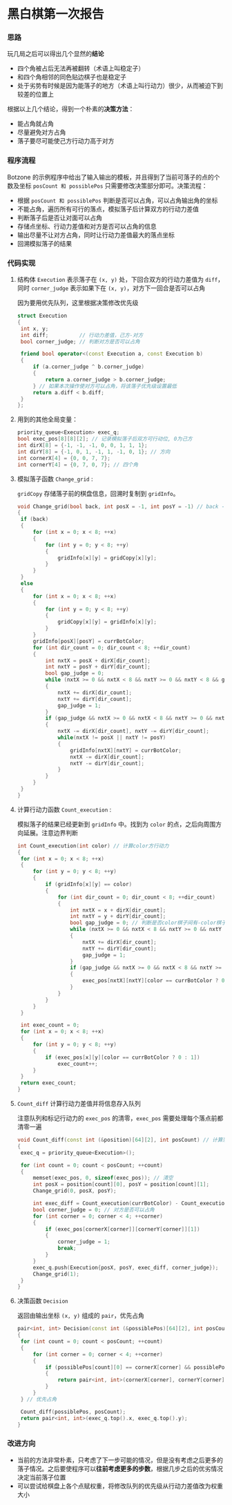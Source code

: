 # 黑白棋第一次报告

### 思路

玩几局之后可以得出几个显然的**结论**

- 四个角被占后无法再被翻转（术语上叫稳定子）
- 和四个角相邻的同色贴边棋子也是稳定子
- 处于劣势有时候是因为能落子的地方（术语上叫行动力）很少，从而被迫下到较差的位置上

根据以上几个结论，得到一个朴素的**决策方法**：

- 能占角就占角
- 尽量避免对方占角
- 落子要尽可能使己方行动力高于对方

### 程序流程

Botzone 的示例程序中给出了输入输出的模板，并且得到了当前可落子的点的个数及坐标 `posCount 和 possiblePos` 只需要修改决策部分即可。决策流程：

- 根据 `posCount 和 possiblePos` 判断是否可以占角，可以占角输出角的坐标
- 不能占角，遍历所有可行的落点，模拟落子后计算双方的行动力差值
- 判断落子后是否让对面可以占角
- 存储点坐标、行动力差值和对方是否可以占角的信息
- 输出尽量不让对方占角，同时让行动力差值最大的落点坐标
- 回溯模拟落子的结果

### 代码实现

1. 结构体 `Execution` 表示落子在 `(x, y)` 处，下回合双方的行动力差值为 `diff`，同时 `corner_judge` 表示如果下在 `(x, y)`，对方下一回合是否可以占角

   因为要用优先队列，这里根据决策修改优先级

   ```c++
   struct Execution
   {
   	int x, y;
   	int diff;		   // 行动力差值，己方-对方
   	bool corner_judge; // 判断对方是否可以占角
   
   	friend bool operator<(const Execution a, const Execution b)
   	{
   		if (a.corner_judge ^ b.corner_judge)
   		{
   			return a.corner_judge > b.corner_judge;
   		} // 如果本次操作使对方可以占角，将该落子优先级设置最低
   		return a.diff < b.diff;
   	}
   };
   ```

2. 用到的其他全局变量：

   ```c++
   priority_queue<Execution> exec_q;
   bool exec_pos[8][8][2]; // 记录模拟落子后双方可行动位, 0为己方
   int dirX[8] = {-1, -1, -1, 0, 0, 1, 1, 1};
   int dirY[8] = {-1, 0, 1, -1, 1, -1, 0, 1}; // 方向
   int cornerX[4] = {0, 0, 7, 7};
   int cornerY[4] = {0, 7, 0, 7}; // 四个角
   ```

3. 模拟落子函数 `Change_grid` :

   `gridCopy` 存储落子前的棋盘信息，回溯时复制到 `gridInfo`。

   ```c++
   void Change_grid(bool back, int posX = -1, int posY = -1) // back -> 0表示落子 1表示回溯
   {
   	if (back)
   	{
   		for (int x = 0; x < 8; ++x)
   		{
   			for (int y = 0; y < 8; ++y)
   			{
   				gridInfo[x][y] = gridCopy[x][y];
   			}
   		}
   	}
   	else
   	{
   		for (int x = 0; x < 8; ++x)
   		{
   			for (int y = 0; y < 8; ++y)
   			{
   				gridCopy[x][y] = gridInfo[x][y];
   			}
   		}
   		gridInfo[posX][posY] = currBotColor;
   		for (int dir_count = 0; dir_count < 8; ++dir_count)
   		{
   			int nxtX = posX + dirX[dir_count];
   			int nxtY = posY + dirY[dir_count];
   			bool gap_judge = 0;
   			while (nxtX >= 0 && nxtX < 8 && nxtY >= 0 && nxtY < 8 && gridInfo[nxtX][nxtY] == -currBotColor)
   			{
   				nxtX += dirX[dir_count];
   				nxtY += dirY[dir_count];
   				gap_judge = 1;
   			}
   			if (gap_judge && nxtX >= 0 && nxtX < 8 && nxtY >= 0 && nxtY < 8 && gridInfo[nxtX][nxtY] == currBotColor)
   			{
   				nxtX -= dirX[dir_count], nxtY -= dirY[dir_count];
   				while(nxtX != posX || nxtY != posY)
   				{
   					gridInfo[nxtX][nxtY] = currBotColor;
   					nxtX -= dirX[dir_count];
   					nxtY -= dirY[dir_count];
   				}
   			}
   		}
   	}
   }
   ```

4. 计算行动力函数 `Count_execution` :

   模拟落子的结果已经更新到 `gridInfo` 中。找到为 `color` 的点，之后向周围方向延展。注意边界判断

   ```c++
   int Count_execution(int color) // 计算color方行动力
   {
   	for (int x = 0; x < 8; ++x)
   	{
   		for (int y = 0; y < 8; ++y)
   		{
   			if (gridInfo[x][y] == color)
   			{
   				for (int dir_count = 0; dir_count < 8; ++dir_count)
   				{
   					int nxtX = x + dirX[dir_count];
   					int nxtY = y + dirY[dir_count];
   					bool gap_judge = 0; // 判断是否color棋子间有-color棋子
   					while (nxtX >= 0 && nxtX < 8 && nxtY >= 0 && nxtY < 8 && gridInfo[nxtX][nxtY] == -color)
   					{
   						nxtX += dirX[dir_count];
   						nxtY += dirY[dir_count];
   						gap_judge = 1;
   					}
   					if (gap_judge && nxtX >= 0 && nxtX < 8 && nxtY >= 0 && nxtY < 8 && gridInfo[nxtX][nxtY] == 0)
   					{
   						exec_pos[nxtX][nxtY][color == currBotColor ? 0 : 1] = 1;
   					}
   				}
   			}
   		}
   	}
   
   	int exec_count = 0;
   	for (int x = 0; x < 8; ++x)
   	{
   		for (int y = 0; y < 8; ++y)
   		{
   			if (exec_pos[x][y][color == currBotColor ? 0 : 1])
   				exec_count++;
   		}
   	}
   	return exec_count;
   }
   ```

5. `Count_diff` 计算行动力差值并将信息存入队列

   注意队列和标记行动力的 `exec_pos` 的清零，`exec_pos` 需要处理每个落点前都清零一遍

   ```c++
   void Count_diff(const int (&position)[64][2], int posCount) // 计算落子后双方行动力差值, 存入队列
   {
   	exec_q = priority_queue<Execution>();
   
   	for (int count = 0; count < posCount; ++count)
   	{
   		memset(exec_pos, 0, sizeof(exec_pos)); // 清空
   		int posX = position[count][0], posY = position[count][1];
   		Change_grid(0, posX, posY);
   
   		int exec_diff = Count_execution(currBotColor) - Count_execution(-currBotColor);
   		bool corner_judge = 0; // 对方是否可以占角
   		for (int corner = 0; corner < 4; ++corner)
   		{
   			if (exec_pos[cornerX[corner]][cornerY[corner]][1])
   			{
   				corner_judge = 1;
   				break;
   			}
   		}
   		exec_q.push(Execution{posX, posY, exec_diff, corner_judge});
   		Change_grid(1);
   	}
   }
   ```

6. 决策函数 `Decision` 

   返回由输出坐标 `(x, y)` 组成的 `pair`，优先占角

   ```c++
   pair<int, int> Decision(const int (&possiblePos)[64][2], int posCount)
   {
   	for (int count = 0; count < posCount; ++count)
   	{
   		for (int corner = 0; corner < 4; ++corner)
   		{
   			if (possiblePos[count][0] == cornerX[corner] && possiblePos[count][1] == cornerY[corner])
   			{
   				return pair<int, int>(cornerX[corner], cornerY[corner]);
   			}
   		}
   	} // 优先占角
   
   	Count_diff(possiblePos, posCount);
   	return pair<int, int>(exec_q.top().x, exec_q.top().y);
   }
   ```

### 改进方向

- 当前的方法非常朴素，只考虑了下一步可能的情况，但是没有考虑之后更多的落子情况。之后要使程序可以**往前考虑更多的步数**，根据几步之后的优劣情况决定当前落子位置
- 可以尝试给棋盘上各个点赋权重，将修改队列的优先级从行动力差值改为权重大小
